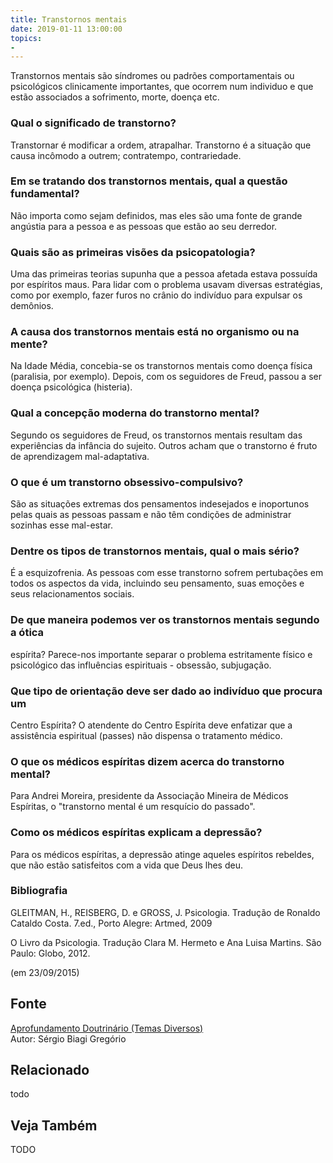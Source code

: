 ```yaml
---
title: Transtornos mentais
date: 2019-01-11 13:00:00
topics: 
- 
---
```


Transtornos mentais são síndromes ou padrões comportamentais ou psicológicos
clinicamente importantes, que ocorrem num individuo e que estão associados a
sofrimento, morte, doença etc.

### Qual o significado de transtorno?
Transtornar é modificar a ordem, atrapalhar. Transtorno é a situação
que causa incômodo a outrem; contratempo, contrariedade.

### Em se tratando dos transtornos mentais, qual a questão fundamental?
Não importa como sejam definidos, mas eles são uma fonte de grande
angústia para a pessoa e as pessoas que estão ao seu derredor.

### Quais são as primeiras visões da psicopatologia?
Uma das primeiras teorias supunha que a pessoa afetada estava possuída
por espíritos maus. Para lidar com o problema usavam diversas
estratégias, como por exemplo, fazer furos no crânio do indivíduo para
expulsar os demônios.

### A causa dos transtornos mentais está no organismo ou na mente?
Na Idade Média, concebia-se os transtornos mentais como doença física
(paralisia, por exemplo). Depois, com os seguidores de Freud, passou a
ser doença psicológica (histeria).

### Qual a concepção moderna do transtorno mental?
Segundo os seguidores de Freud, os transtornos mentais resultam das
experiências da infância do sujeito. Outros acham que o transtorno é
fruto de aprendizagem mal-adaptativa.

### O que é um transtorno obsessivo-compulsivo?
São as situações extremas dos pensamentos indesejados e inoportunos
pelas quais as pessoas passam e não têm condições de administrar
sozinhas esse mal-estar.

### Dentre os tipos de transtornos mentais, qual o mais sério?
É a esquizofrenia. As pessoas com esse transtorno sofrem pertubações em
todos os aspectos da vida, incluindo seu pensamento, suas emoções e seus
relacionamentos sociais.

### De que maneira podemos ver os transtornos mentais segundo a ótica
espírita?
Parece-nos importante separar o problema estritamente físico e
psicológico das influências espirituais - obsessão, subjugação.

### Que tipo de orientação deve ser dado ao indivíduo que procura um
Centro Espírita?
O atendente do Centro Espírita deve enfatizar que a assistência
espiritual (passes) não dispensa o tratamento médico.

### O que os médicos espíritas dizem acerca do transtorno mental?
Para Andrei Moreira, presidente da Associação Mineira de Médicos
Espíritas, o "transtorno mental é um resquício do passado".

### Como os médicos espíritas explicam a depressão?
Para os médicos espíritas, a depressão atinge aqueles espíritos
rebeldes, que não estão satisfeitos com a vida que Deus lhes deu.


### Bibliografia
GLEITMAN, H., REISBERG, D. e GROSS, J. Psicologia. Tradução de Ronaldo
Cataldo Costa. 7.ed., Porto Alegre: Artmed, 2009

O Livro da Psicologia. Tradução Clara M. Hermeto e Ana Luisa Martins.
São Paulo: Globo, 2012.

(em 23/09/2015)

## Fonte
[Aprofundamento Doutrinário (Temas Diversos)](https://sites.google.com/view/aprofundamentodoutrinario/transtornos-mentais)  
Autor: Sérgio Biagi Gregório



## Relacionado
todo

## Veja Também
TODO


